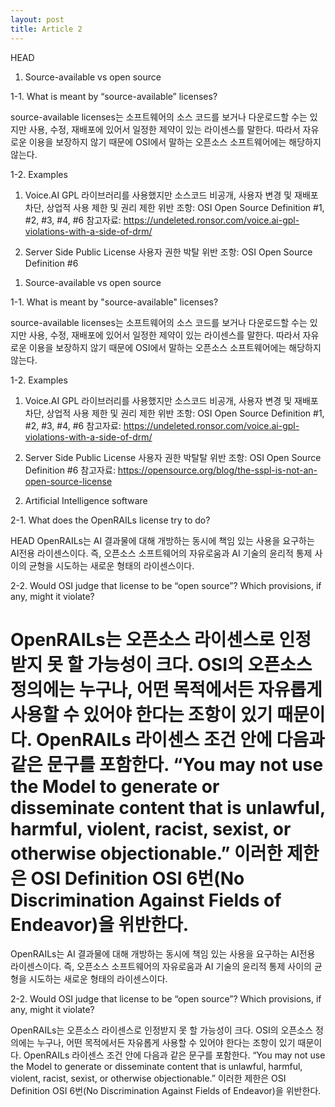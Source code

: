 ```yaml
---
layout: post
title: Article 2
---
```



HEAD
1. Source-available vs open source

1-1. What is meant by “source-available” licenses?

source-available licenses는 소프트웨어의 소스 코드를 보거나 다운로드할 수는 있지만 사용, 수정, 재배포에 있어서 일정한 제약이 있는 라이센스를 말한다. 따라서 자유로운 이용을 보장하지 않기 때문에 OSI에서 말하는 오픈소스 소프트웨어에는 해당하지 않는다.

1-2. Examples

1) Voice.AI GPL 라이브러리를 사용했지만 소스코드 비공개, 사용자 변경 및 재배포 차단, 상업적 사용 제한 및 권리 제한 
위반 조항: OSI Open Source Definition #1, #2, #3, #4, #6 
참고자료: https://undeleted.ronsor.com/voice.ai-gpl-violations-with-a-side-of-drm/

2) Server Side Public License 사용자 권한 박탈 
위반 조항: OSI Open Source Definition #6 

1. Source-available vs open source

1-1. What is meant by "source-available" licenses?

source-available licenses는 소프트웨어의 소스 코드를 보거나 다운로드할 수는 있지만 사용, 수정, 재배포에 있어서 일정한 제약이 있는 라이센스를 말한다. 
따라서 자유로운 이용을 보장하지 않기 때문에 OSI에서 말하는 오픈소스 소프트웨어에는 해당하지 않는다.

1-2. Examples

1) Voice.AI
GPL 라이브러리를 사용했지만 소스코드 비공개, 사용자 변경 및 재배포 차단, 상업적 사용 제한 및 권리 제한
위반 조항: OSI Open Source Definition #1, #2, #3, #4, #6
참고자료: https://undeleted.ronsor.com/voice.ai-gpl-violations-with-a-side-of-drm/

2) Server Side Public License
사용자 권한 박탈탈
위반 조항: OSI Open Source Definition #6
참고자료: https://opensource.org/blog/the-sspl-is-not-an-open-source-license

2. Artificial Intelligence software

2-1. What does the OpenRAILs license try to do?

HEAD
OpenRAILs는 AI 결과물에 대해 개방하는 동시에 책임 있는 사용을 요구하는 AI전용 라이센스이다. 
즉, 오픈소스 소프트웨어의 자유로움과 AI 기술의 윤리적 통제 사이의 균형을 시도하는 새로운 형태의 라이센스이다.

2-2. Would OSI judge that license to be “open source”? Which provisions, if any, might it violate?

OpenRAILs는 오픈소스 라이센스로 인정받지 못 할 가능성이 크다. OSI의 오픈소스 정의에는 누구나, 어떤 목적에서든 자유롭게 사용할 수 있어야 한다는 조항이 있기 때문이다. OpenRAILs 라이센스 조건 안에 다음과 같은 문구를 포함한다. “You may not use the Model to generate or disseminate content that is unlawful, harmful, violent, racist, sexist, or otherwise objectionable.” 이러한 제한은 OSI Definition OSI 6번(No Discrimination Against Fields of Endeavor)을 위반한다.
=======
OpenRAILs는 AI 결과물에 대해 개방하는 동시에 책임 있는 사용을 요구하는 AI전용 라이센스이다. 즉, 오픈소스 소프트웨어의 자유로움과 AI 기술의 윤리적 통제 사이의 균형을 시도하는 새로운 형태의 라이센스이다.

2-2. Would OSI judge that license to be “open source”? Which provisions, if any, might it violate?

OpenRAILs는 오픈소스 라이센스로 인정받지 못 할 가능성이 크다. OSI의 오픈소스 정의에는 누구나, 어떤 목적에서든 자유롭게 사용할 수 있어야 한다는 조항이 있기 때문이다.
OpenRAILs 라이센스 조건 안에 다음과 같은 문구를 포함한다. “You may not use the Model to generate or disseminate content that is unlawful, harmful, violent, racist, sexist, or otherwise objectionable.” 
이러한 제한은 OSI Definition OSI 6번(No Discrimination Against Fields of Endeavor)을 위반한다.

